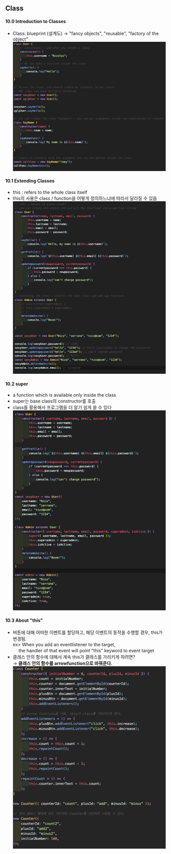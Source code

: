 ## Class

#### 10.0 Introduction to Classes

- Class: blueprint (설계도) → "fancy objects", "reusable", "factory of the object"
  <img src="./img/capture10-1.png" width="800px">

#### 10.1 Extending Classes

- this : refers to the whole class itself
- this의 사용은 class / function을 어떻게 정의하느냐에 따라서 달라질 수 있음
  <img src="./img/capture10-2.png" width="800px">

#### 10.2 super

- a function which is available only inside the class
- super는 base class의 constructor를 호출
- class를 활용해서 프로그램을 더 알기 쉽게 쓸 수 있다  
  <img src="./img/capture10-3.png" width="800px">

#### 10.3 About "this"

- 버튼에 대해 어떠한 이벤트를 할당하고, 해당 이벤트의 동작을 수행할 경우, this가 변경됨.  
  ex> When you add an eventlistener to the target,  
   　 the handler of that event will point "this" keyword to event target
- 클래스 안의 함수에 대해서 계속 this가 클래스를 가리키게 하려면?  
  → **클래스 안의 함수를 arrowfunction으로 바꿔준다.**  
  <img src="./img/capture10-4.png" width="800px">
